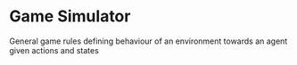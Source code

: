 # Game Simulator
General game rules defining behaviour of an environment towards an agent given actions and states 
